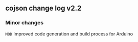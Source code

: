 ## cojson change log v2.2

### Minor changes
`MOD` Improved code generation and build process for Arduino 
